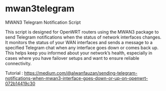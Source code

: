 # mwan3telegram
MWAN3 Telegram Notification Script

This script is designed for OpenWRT routers using the MWAN3 package to send Telegram notifications when the status of network interfaces changes. It monitors the status of your WAN interfaces and sends a message to a specified Telegram chat when any interface goes down or comes back up. This helps keep you informed about your network’s health, especially in cases where you have failover setups and want to ensure reliable connectivity.

Tutorial : https://medium.com/@alwanfauzan/sending-telegram-notifications-when-mwan3-interface-goes-down-or-up-on-openwrt-072b14419c30 
